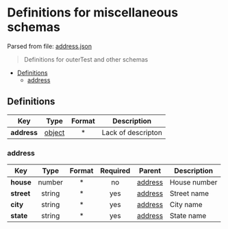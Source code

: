 # __Definitions for miscellaneous schemas__

Parsed from file: [address.json](https://github.com/McCastles/JMC/blob/master/examples/outer/definitions/address.json)
> Definitions for outerTest and other schemas
* [Definitions](#definitions)
	* [address](#address)
## __Definitions__
|Key|Type|Format|Description|
|-|:-:|:-:|-|
|__address__|[object](#address)|*|Lack of descripton|
### __address__
|Key|Type|Format|Required|Parent|Description|
|-|:-:|:-:|:-:|:-:|-|
|__house__|number|*|no|[address](address)|House number|
|__street__|string|*|yes|[address](address)|Street name|
|__city__|string|*|yes|[address](address)|City name|
|__state__|string|*|yes|[address](address)|State name|